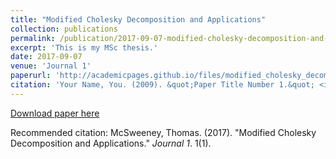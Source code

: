```yaml
---
title: "Modified Cholesky Decomposition and Applications"
collection: publications
permalink: /publication/2017-09-07-modified-cholesky-decomposition-and-applications
excerpt: 'This is my MSc thesis.'
date: 2017-09-07
venue: 'Journal 1'
paperurl: 'http://academicpages.github.io/files/modified_cholesky_decomposition_and_applications.pdf'
citation: 'Your Name, You. (2009). &quot;Paper Title Number 1.&quot; <i>Journal 1</i>. 1(1).'
---
```



[Download paper here](http://academicpages.github.io/files/modified_cholesky_decomposition_and_applications.pdf)

Recommended citation: McSweeney, Thomas. (2017). "Modified Cholesky Decomposition and Applications." <i>Journal 1</i>. 1(1).
